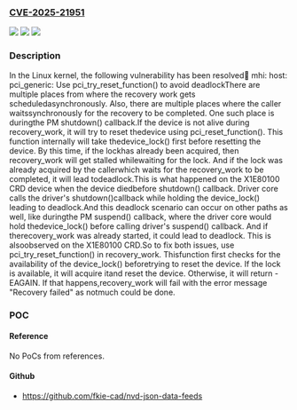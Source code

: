 ### [CVE-2025-21951](https://cve.mitre.org/cgi-bin/cvename.cgi?name=CVE-2025-21951)
![](https://img.shields.io/static/v1?label=Product&message=Linux&color=blue)
![](https://img.shields.io/static/v1?label=Version&message=7389337f0a78ea099c47f0af08f64f20c52ab4ba%3C%207746f3bb8917fccb4571a576f3837d80fc513054%20&color=brighgreen)
![](https://img.shields.io/static/v1?label=Vulnerability&message=n%2Fa&color=brighgreen)

### Description

In the Linux kernel, the following vulnerability has been resolved:bus: mhi: host: pci_generic: Use pci_try_reset_function() to avoid deadlockThere are multiple places from where the recovery work gets scheduledasynchronously. Also, there are multiple places where the caller waitssynchronously for the recovery to be completed. One such place is duringthe PM shutdown() callback.If the device is not alive during recovery_work, it will try to reset thedevice using pci_reset_function(). This function internally will take thedevice_lock() first before resetting the device. By this time, if the lockhas already been acquired, then recovery_work will get stalled whilewaiting for the lock. And if the lock was already acquired by the callerwhich waits for the recovery_work to be completed, it will lead todeadlock.This is what happened on the X1E80100 CRD device when the device diedbefore shutdown() callback. Driver core calls the driver's shutdown()callback while holding the device_lock() leading to deadlock.And this deadlock scenario can occur on other paths as well, like duringthe PM suspend() callback, where the driver core would hold thedevice_lock() before calling driver's suspend() callback. And if therecovery_work was already started, it could lead to deadlock. This is alsoobserved on the X1E80100 CRD.So to fix both issues, use pci_try_reset_function() in recovery_work. Thisfunction first checks for the availability of the device_lock() beforetrying to reset the device. If the lock is available, it will acquire itand reset the device. Otherwise, it will return -EAGAIN. If that happens,recovery_work will fail with the error message "Recovery failed" as notmuch could be done.

### POC

#### Reference
No PoCs from references.

#### Github
- https://github.com/fkie-cad/nvd-json-data-feeds


